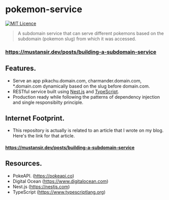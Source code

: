 # pokemon-service

[![MIT Licence](https://badges.frapsoft.com/os/mit/mit.svg?v=103)](https://opensource.org/licenses/mit-license.php)

> A subdomain service that can serve different pokemons based on the subdomain (pokemon slug) from which it was accessed.

### https://mustansir.dev/posts/building-a-subdomain-service

## Features.
* Serve an app pikachu.domain.com, charmander.domain.com, *.domain.com dynamically based on the slug before domain.com.
* RESTful service built using [Nest.js](https://nestjs.com) and [TypeScript](https://www.typescriptlang.org).
* Production ready while following the patterns of dependency injection and single responsibilty principle.

## Internet Footprint.
* This repository is actually is related to an article that I wrote on my blog. Here's the link for that article.
#### https://mustansir.dev/posts/building-a-subdomain-service

## Resources.
* PokeAPI. (https://pokeapi.co)
* Digital Ocean (https://www.digitalocean.com)
* Nest.js (https://nestjs.com)
* TypeScript (https://www.typescriptlang.org)
